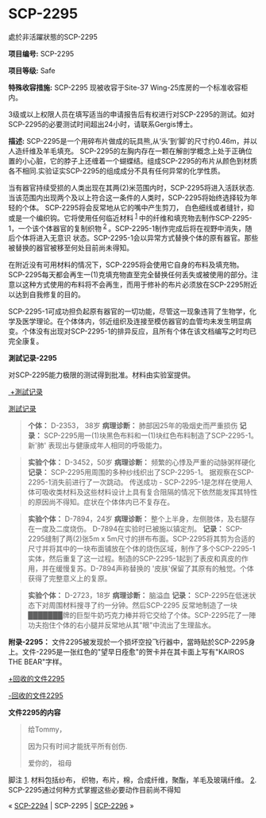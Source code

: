 # SCP-2295
                        




處於非活躍狀態的SCP-2295



**项目编号:** SCP-2295

**项目等级:**  Safe

**特殊收容措施:** SCP-2295 现被收容于Site-37 Wing-25库房的一个标准收容柜内。

3级或以上权限人员在填写适当的申请报告后有权进行对SCP-2295的测试。如对SCP-2295的必要测试时间超出24小时，请联系Gergis博士。

**描述:** SCP-2295是一个用碎布片做成的玩具熊,从‘头’到‘脚’的尺寸约0.46m，并以人造纤维及羊毛填充。 SCP-2295的左胸内存在一颗在解剖学概念上处于正确位置的小心脏，它的脖子上还缠着一个蝴蝶结。组成SCP-2295的布片从颜色到材质各不相同.实验证实SCP-2295的组成成分不具有任何异常的化学性质。

当有器官持续受损的人类出现在其两(2)米范围内时，SCP-2295将进入活跃状态.当该范围内出现两个及以上符合这一条件的人类时，SCP-2295将始终选择较为年轻的个体。 SCP-2295将会反常地从它的嘴中产生剪刀， 白色细线或者缝针，抑或是一个编织钩。它将使用任何临近材料<sup class='footnoteref'>
 <a shape='rect' class='footnoteref' id='footnoteref-1' href='javascript:;' onclick='WIKIDOT.page.utils.scrollToReference(&apos;footnote-1&apos;)'>1</a>
</sup>中的纤维和填充物去制作SCP-2295-1，一个该个体器官的复制织物<sup class='footnoteref'>
 <a shape='rect' class='footnoteref' id='footnoteref-2' href='javascript:;' onclick='WIKIDOT.page.utils.scrollToReference(&apos;footnote-2&apos;)'>2</a>
</sup>。SCP-2295-1制作完成后将在视野中消失，随后个体将进入无意识
状态。SCP-2295-1会以异常方式替换个体的原有器官。那些被替换的器官被移至何处目前尚未得知。

在附近没有可用材料的情况下，SCP-2295将会使用它自身的布料及填充物。 SCP-2295每天都会再生一(1)克填充物直至完全替换任何丢失或被使用的部分。注意以这种方式使用的布料将不会再生，而用于修补的布片必须放在SCP-2295附近以达到自我修复的目的。

SCP-2295-1可成功担负起原有器官的一切功能，尽管这一现象违背了生物学，化学及医学理论。在个体体内，邻近组织及连接至模仿器官的血管均未发生明显病变。个体没有出现对SCP-2295-1的排异反应，且所有个体在该文档编写之时均已完全康复。

**測試记录-2295** 

对SCP-2295能力极限的测试得到批准。材料由实验室提供。


<a shape='rect' class='collapsible-block-link' href='javascript:;'>&#160;+&#28204;&#35430;&#35760;&#24405;</a>

<a shape='rect' class='collapsible-block-link' href='javascript:;'>&#28204;&#35430;&#35760;&#24405;</a>


> **个体：**  D-2353， 38岁
**病理诊断：**  肺部因25年的吸烟史而严重损伤
**记录：**  SCP-2295用一(1)块黑色布料和一(1)块红色布料制造了SCP-2295-1。新'肺' 表现出与健康成年人相同的呼吸能力。
> 


> **实验个体：**  D-3452，50岁
**病理诊断：** 频繁的心悸及严重的动脉粥样硬化
**记录：**  SCP-2295用周围的多种纱线织出了SCP-2295-1。 据观察在SCP-2295-1消失前进行了一次跳动。 传送成功 - SCP-2295-1是怎样在使用人体可吸收类材料及这些材料设计上具有复合阻隔的情况下依然能发挥其特性的原因尚不得知。症状在个体体内已不复存在。
> 


> **实验个体：**  D-7894，24岁
**病理诊断：** 整个上半身，左侧肢体，及右腿存在一度及二度烧伤。 D-7894在实验时已被施以镇定剂。
**记录：**  SCP-2295缝制了两(2)张5m x 5m尺寸的拼布布面。SCP-2295将其剪为合适的尺寸并将其中的一块布面铺放在个体的烧伤区域，制作了多个SCP-2295-1实体，然后重复了这一过程。制造的SCP-2295-1起到了表皮和真皮的作用，并在缓慢复苏。D-7894声称替换的 '皮肤'保留了其原有的触觉。个体获得了完整意义上的复原。
> 


> **实验个体：**  D-2723，18岁
**病理诊断：**  脑溢血
**记录：**  SCP-2295在低迷状态下对周围材料搜寻了约一分钟。然后SCP-2295 反常地制造了一块███████牌的巨型牛奶巧克力棒并将它交给了个体。SCP-2295花了一陣功夫抱住个体的右小腿并反常地从其"眼"中流出了生理盐水。
> 




**附录-2295：**  文件2295被发现於一个损坏空投飞行器中，當時贴於SCP-2295身上。文件-2295是一张红色的"望早日痊愈"的贺卡并在其卡面上写有"KAIROS THE BEAR"字样。


<a shape='rect' class='collapsible-block-link' href='javascript:;'>+&#22238;&#25910;&#30340;&#25991;&#20214;2295</a>

<a shape='rect' class='collapsible-block-link' href='javascript:;'>-&#22238;&#25910;&#30340;&#25991;&#20214;2295</a>

**文件2295的内容** 


> 给Tommy，
> 
> 因为只有时间才能抚平所有创伤.
> 
> 爱你的，
祖母
> 





脚注
<a shape='rect' href='javascript:;' onclick='WIKIDOT.page.utils.scrollToReference(&apos;footnoteref-1&apos;)'>1</a>. 材料包括纱布， 织物，布片，棉，合成纤维，聚酯，羊毛及玻璃纤维。
<a shape='rect' href='javascript:;' onclick='WIKIDOT.page.utils.scrollToReference(&apos;footnoteref-2&apos;)'>2</a>. SCP-2295通过何种方式掌握这些必要动作目前尚不得知



« <a shape='rect' class='newpage' href='/scp-2294'>SCP-2294</a> | SCP-2295 | <a shape='rect' class='newpage' href='/scp-2296'>SCP-2296</a> »





                    